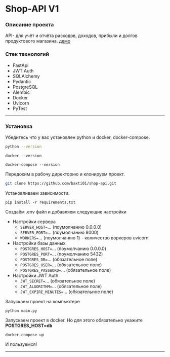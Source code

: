 # Shop-API V1
### Описание проекта
API- для учёт и отчёта расходов, доходов, прибыли и долгов продуктового магазина. [демо]()
### Стек технологий
- FastApi
- JWT Auth
- SQLAlchemy
- Pydantic
- PostgreSQL
- Alembic
- Docker
- Uvicorn
- PyTest

---

### Установка

Убедитесь что у вас установлен python и docker, docker-compose.

```bash
python --version
```

```
docker --version
```

```
docker-compose --version
```

Передохим в рабочу директорию и клонируем проект.
```bash
git clone https://github.com/baxti01/shop-api.git
```
Установливаем зависимости.
```
pip install -r requirements.txt
```

Создаём .env файл и добавляем следующие настройки

- Настройки сервера
  - `SERVER_HOST=`... (поумолчанию 0.0.0.0)
  - `SERVER_PORT=`... (поумолчанию 8000)
  - `WORKERS=`... (поумолчанию 1) - количество воркеров uvicorn
- Настройки базы данных 
  - `POSTGRES_HOST=`... (поумолчанию 0.0.0.0)
  - `POSTGRES_PORT=`... (поумолчанию 5432)
  - `POSTGRES_DB=`... (обязательное поле)
  - `POSTGRES_USER=`... (обязательное поле)
  - `POSTGRES_PASSWORD=`... (обязательное поле)
- Настройки JWT Auth
  - `JWT_SECRET=`... (обязательное поле)
  - `JWT_ALGORITHM=`... (обязательное поле)
  - `JWT_EXPIRE_MINUTES=`... (обязательное поле)

Запускаем проект на компьютере

```
python main.py
```

Запускаем проект в docker. Но для этого обязательно укажите **POSTGRES_HOST=db**

```
docker-compose up
```

И пользуемся!

---